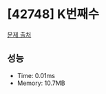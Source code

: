 # [42748] K번째수

[문제 출처](https://school.programmers.co.kr/learn/courses/30/lessons/42748)

## 성능

- Time: 0.01ms
- Memory: 10.7MB